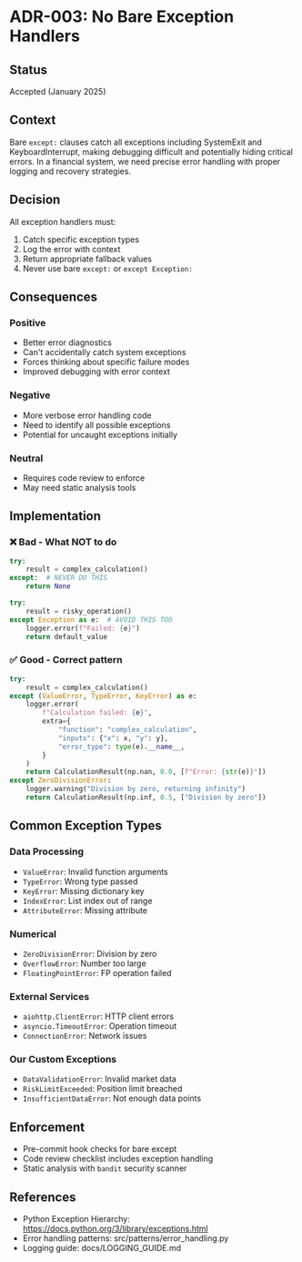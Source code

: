 # ADR-003: No Bare Exception Handlers

## Status
Accepted (January 2025)

## Context
Bare `except:` clauses catch all exceptions including SystemExit and KeyboardInterrupt, making debugging difficult and potentially hiding critical errors. In a financial system, we need precise error handling with proper logging and recovery strategies.

## Decision
All exception handlers must:
1. Catch specific exception types
2. Log the error with context
3. Return appropriate fallback values
4. Never use bare `except:` or `except Exception:`

## Consequences

### Positive
- Better error diagnostics
- Can't accidentally catch system exceptions
- Forces thinking about specific failure modes
- Improved debugging with error context

### Negative
- More verbose error handling code
- Need to identify all possible exceptions
- Potential for uncaught exceptions initially

### Neutral
- Requires code review to enforce
- May need static analysis tools

## Implementation

### ❌ Bad - What NOT to do
```python
try:
    result = complex_calculation()
except:  # NEVER DO THIS
    return None

try:
    result = risky_operation()
except Exception as e:  # AVOID THIS TOO
    logger.error(f"Failed: {e}")
    return default_value
```

### ✅ Good - Correct pattern
```python
try:
    result = complex_calculation()
except (ValueError, TypeError, KeyError) as e:
    logger.error(
        f"Calculation failed: {e}",
        extra={
            "function": "complex_calculation",
            "inputs": {"x": x, "y": y},
            "error_type": type(e).__name__,
        }
    )
    return CalculationResult(np.nan, 0.0, [f"Error: {str(e)}"])
except ZeroDivisionError:
    logger.warning("Division by zero, returning infinity")
    return CalculationResult(np.inf, 0.5, ["Division by zero"])
```

## Common Exception Types

### Data Processing
- `ValueError`: Invalid function arguments
- `TypeError`: Wrong type passed
- `KeyError`: Missing dictionary key
- `IndexError`: List index out of range
- `AttributeError`: Missing attribute

### Numerical
- `ZeroDivisionError`: Division by zero
- `OverflowError`: Number too large
- `FloatingPointError`: FP operation failed

### External Services
- `aiohttp.ClientError`: HTTP client errors
- `asyncio.TimeoutError`: Operation timeout
- `ConnectionError`: Network issues

### Our Custom Exceptions
- `DataValidationError`: Invalid market data
- `RiskLimitExceeded`: Position limit breached
- `InsufficientDataError`: Not enough data points

## Enforcement
- Pre-commit hook checks for bare except
- Code review checklist includes exception handling
- Static analysis with `bandit` security scanner

## References
- Python Exception Hierarchy: https://docs.python.org/3/library/exceptions.html
- Error handling patterns: src/patterns/error_handling.py
- Logging guide: docs/LOGGING_GUIDE.md
